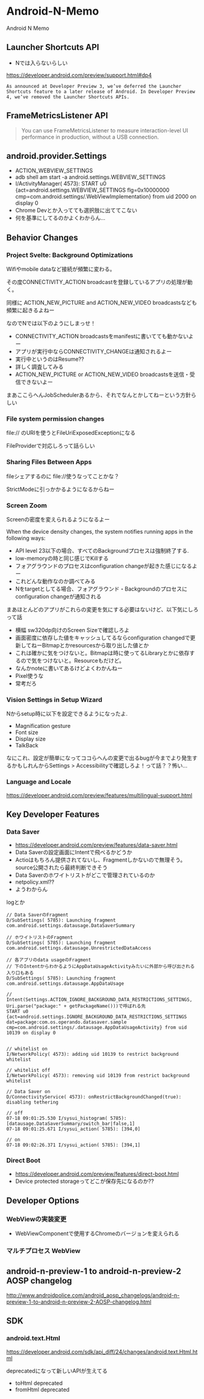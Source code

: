 # Android-N-Memo

Android N Memo


## Launcher Shortcuts API

* Nでは入らないらしい

https://developer.android.com/preview/support.html#dp4

```
As announced at Developer Preview 3, we’ve deferred the Launcher Shortcuts feature to a later release of Android. In Developer Preview 4, we’ve removed the Launcher Shortcuts APIs.

```

## FrameMetricsListener API

> You can use FrameMetricsListener to measure interaction-level UI performance in production, without a USB connection.


## android.provider.Settings

* ACTION_WEBVIEW_SETTINGS
 * adb shell am start -a android.settings.WEBVIEW_SETTINGS
 * I/ActivityManager( 4573): START u0 {act=android.settings.WEBVIEW_SETTINGS flg=0x10000000 cmp=com.android.settings/.WebViewImplementation} from uid 2000 on display 0
 * Chrome Devとか入ってても選択肢に出ててこない
 * 何を基準にしてるのかよくわからん...


## Behavior Changes


### Project Svelte: Background Optimizations

Wifiやmobile dataなど接続が頻繁に変わる。

その度CONNECTIVITY_ACTION broadcastを登録しているアプリの処理が動く。

同様に ACTION_NEW_PICTURE and ACTION_NEW_VIDEO broadcastsなども頻繁に起きるよねー

なのでNでは以下のようにしまっせ！

*  CONNECTIVITY_ACTION broadcastsをmanifestに書いてても動かないよー
* アプリが実行中ならCONNECTIVITY_CHANGEは通知されるよー
 * 実行中というのはResume??
 * 詳しく調査してみる
*  ACTION_NEW_PICTURE or ACTION_NEW_VIDEO broadcastsを送信・受信できないよー

まあここらへんJobSchedulerあるから、それでなんとかしてねーという方針らしい

### File system permission changes

file:// のURIを使うとFileUriExposedExceptionになる

FileProviderで対応しろって話らしい

### Sharing Files Between Apps

fileシェアするのに file://使うなってことかな？

StrictModeに引っかかるようになるからねー


### Screen Zoom

Screenの密度を変えられるようになるよー

When the device density changes, the system notifies running apps in the following ways:

* API level 23以下の場合、すべてのBackgroundプロセスは強制終了する.
 * low-memoryの時と同じ感じでKillする
 * フォアグラウンドのプロセスはconfiguration changeが起きた感じになるよー
  * これどんな動作なのか調べてみる
* Nをtargetとしてる場合、フォアグラウンド・Backgroundのプロセスにconfiguration changeが通知される

まあほとんどのアプリがこれらの変更を気にする必要はないけど、以下気にしろって話

* 横幅 sw320dp向けのScreen Sizeで確認しろよ
* 画面密度に依存した値をキャッシュしてるならconfiguration changedで更新してねーBitmapとかresourcesから取り出した値とか
 * これは確かに気をつけないと。Bitmapは時に使ってるLibraryとかに依存するので気をつけないと。Resourceもだけど。
 * なんかnoteに書いてあるけどよくわかんねー
* Pixel使うな
 * 常考だろ


### Vision Settings in Setup Wizard

Nからsetup時に以下を設定できるようになったよ.

* Magnification gesture
* Font size
* Display size
* TalkBack

なにこれ、設定が簡単になってココらへんの変更で出るbugが今までより発生するかもしれんからSettings > Accessibilityで確認しろよ！って話？？怖い...


### Language and Locale

https://developer.android.com/preview/features/multilingual-support.html


## Key Developer Features

### Data Saver

* https://developer.android.com/preview/features/data-saver.html
* Data Saverの設定画面にIntentで飛べるかどうか
 * Actioはもちろん提供されてないし、Fragmentしかないので無理そう。source公開されたら最終判断できそう
* Data Saverのホワイトリストがどこで管理されているのか
 * netpolicy.xml??
 * ようわからん

logとか

```
// Data SaverのFragment
D/SubSettings( 5785): Launching fragment com.android.settings.datausage.DataSaverSummary

// ホワイトリストのFragment
D/SubSettings( 5785): Launching fragment com.android.settings.datausage.UnrestrictedDataAccess

// 各アプリのdata usageのFragment
// 下のIntentからわかるようにAppDataUsageActivityみたいに外部から呼び出される入り口もある
D/SubSettings( 5785): Launching fragment com.android.settings.datausage.AppDataUsage

// Intent(Settings.ACTION_IGNORE_BACKGROUND_DATA_RESTRICTIONS_SETTINGS, Uri.parse("package:" + getPackageName()))で呼ばれる先
START u0 {act=android.settings.IGNORE_BACKGROUND_DATA_RESTRICTIONS_SETTINGS dat=package:com.os.operando.datasaver.sample cmp=com.android.settings/.datausage.AppDataUsageActivity} from uid 10139 on display 0


// whitelist on
I/NetworkPolicy( 4573): adding uid 10139 to restrict background whitelist

// whitelist off
I/NetworkPolicy( 4573): removing uid 10139 from restrict background whitelist

// Data Saver on
D/ConnectivityService( 4573): onRestrictBackgroundChanged(true): disabling tethering
```

```
// off
07-18 09:01:25.530 I/sysui_histogram( 5785): [datausage.DataSaverSummary/switch_bar|false,1]
07-18 09:01:25.671 I/sysui_action( 5785): [394,0]

// on
07-18 09:02:26.371 I/sysui_action( 5785): [394,1]
```


### Direct Boot

* https://developer.android.com/preview/features/direct-boot.html
* Device protected storageってどこが保存先になるのか??


## Developer Options

### WebViewの実装変更

* WebViewComponentで使用するChromeのバージョンを変えられる


### マルチプロセス WebView

## android-n-preview-1 to android-n-preview-2 AOSP changelog

http://www.androidpolice.com/android_aosp_changelogs/android-n-preview-1-to-android-n-preview-2-AOSP-changelog.html


## SDK

### android.text.Html

https://developer.android.com/sdk/api_diff/24/changes/android.text.Html.html

deprecatedになって新しいAPIが生えてる

* toHtml deprecated
* fromHtml deprecated
